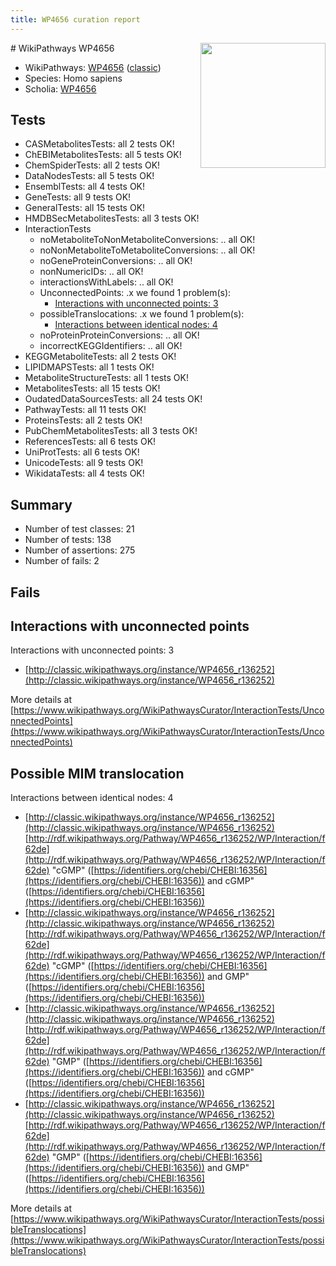 ```yaml
---
title: WP4656 curation report
---
```


<img style="float: right; width: 200px" src="https://upload.wikimedia.org/wikipedia/commons/thumb/8/83/Wplogo_with_text_500.png/640px-Wplogo_with_text_500.png" />
# WikiPathways WP4656

* WikiPathways: [WP4656](https://wikipathways.org/pathways/WP4656) ([classic](https://classic.wikipathways.org/instance/WP4656))
* Species: Homo sapiens
* Scholia: [WP4656](https://scholia.toolforge.org/wikipathways/WP4656)
## Tests
* CASMetabolitesTests: all 2 tests OK!
* ChEBIMetabolitesTests: all 5 tests OK!
* ChemSpiderTests: all 2 tests OK!
* DataNodesTests: all 5 tests OK!
* EnsemblTests: all 4 tests OK!
* GeneTests: all 9 tests OK!
* GeneralTests: all 15 tests OK!
* HMDBSecMetabolitesTests: all 3 tests OK!
* InteractionTests
    * noMetaboliteToNonMetaboliteConversions: .. all OK!
    * noNonMetaboliteToMetaboliteConversions: .. all OK!
    * noGeneProteinConversions: .. all OK!
    * nonNumericIDs: .. all OK!
    * interactionsWithLabels: .. all OK!
    * UnconnectedPoints: .x we found 1 problem(s):
        * [Interactions with unconnected points: 3](#35a61adb)
    * possibleTranslocations: .x we found 1 problem(s):
        * [Interactions between identical nodes: 4](#1c118209)
    * noProteinProteinConversions: .. all OK!
    * incorrectKEGGIdentifiers: .. all OK!
* KEGGMetaboliteTests: all 2 tests OK!
* LIPIDMAPSTests: all 1 tests OK!
* MetaboliteStructureTests: all 1 tests OK!
* MetabolitesTests: all 15 tests OK!
* OudatedDataSourcesTests: all 24 tests OK!
* PathwayTests: all 11 tests OK!
* ProteinsTests: all 2 tests OK!
* PubChemMetabolitesTests: all 3 tests OK!
* ReferencesTests: all 6 tests OK!
* UniProtTests: all 6 tests OK!
* UnicodeTests: all 9 tests OK!
* WikidataTests: all 4 tests OK!


## Summary

* Number of test classes: 21
* Number of tests: 138
* Number of assertions: 275
* Number of fails: 2

## Fails

<a name="35a61adb" />

## Interactions with unconnected points

Interactions with unconnected points: 3

* [http://classic.wikipathways.org/instance/WP4656_r136252](http://classic.wikipathways.org/instance/WP4656_r136252)


More details at [https://www.wikipathways.org/WikiPathwaysCurator/InteractionTests/UnconnectedPoints](https://www.wikipathways.org/WikiPathwaysCurator/InteractionTests/UnconnectedPoints)

<a name="1c118209" />

## Possible MIM translocation

Interactions between identical nodes: 4

* [http://classic.wikipathways.org/instance/WP4656_r136252](http://classic.wikipathways.org/instance/WP4656_r136252) [http://rdf.wikipathways.org/Pathway/WP4656_r136252/WP/Interaction/f62de](http://rdf.wikipathways.org/Pathway/WP4656_r136252/WP/Interaction/f62de) "cGMP" ([https://identifiers.org/chebi/CHEBI:16356](https://identifiers.org/chebi/CHEBI:16356)) and 
cGMP" ([https://identifiers.org/chebi/CHEBI:16356](https://identifiers.org/chebi/CHEBI:16356))
* [http://classic.wikipathways.org/instance/WP4656_r136252](http://classic.wikipathways.org/instance/WP4656_r136252) [http://rdf.wikipathways.org/Pathway/WP4656_r136252/WP/Interaction/f62de](http://rdf.wikipathways.org/Pathway/WP4656_r136252/WP/Interaction/f62de) "cGMP" ([https://identifiers.org/chebi/CHEBI:16356](https://identifiers.org/chebi/CHEBI:16356)) and 
GMP" ([https://identifiers.org/chebi/CHEBI:16356](https://identifiers.org/chebi/CHEBI:16356))
* [http://classic.wikipathways.org/instance/WP4656_r136252](http://classic.wikipathways.org/instance/WP4656_r136252) [http://rdf.wikipathways.org/Pathway/WP4656_r136252/WP/Interaction/f62de](http://rdf.wikipathways.org/Pathway/WP4656_r136252/WP/Interaction/f62de) "GMP" ([https://identifiers.org/chebi/CHEBI:16356](https://identifiers.org/chebi/CHEBI:16356)) and 
cGMP" ([https://identifiers.org/chebi/CHEBI:16356](https://identifiers.org/chebi/CHEBI:16356))
* [http://classic.wikipathways.org/instance/WP4656_r136252](http://classic.wikipathways.org/instance/WP4656_r136252) [http://rdf.wikipathways.org/Pathway/WP4656_r136252/WP/Interaction/f62de](http://rdf.wikipathways.org/Pathway/WP4656_r136252/WP/Interaction/f62de) "GMP" ([https://identifiers.org/chebi/CHEBI:16356](https://identifiers.org/chebi/CHEBI:16356)) and 
GMP" ([https://identifiers.org/chebi/CHEBI:16356](https://identifiers.org/chebi/CHEBI:16356))


More details at [https://www.wikipathways.org/WikiPathwaysCurator/InteractionTests/possibleTranslocations](https://www.wikipathways.org/WikiPathwaysCurator/InteractionTests/possibleTranslocations)

